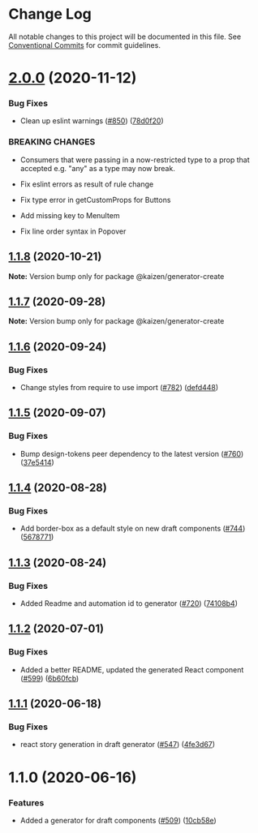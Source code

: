 # Change Log

All notable changes to this project will be documented in this file.
See [Conventional Commits](https://conventionalcommits.org) for commit guidelines.

# [2.0.0](https://github.com/cultureamp/kaizen-design-system/compare/@kaizen/generator-create@1.1.8...@kaizen/generator-create@2.0.0) (2020-11-12)


### Bug Fixes

* Clean up eslint warnings ([#850](https://github.com/cultureamp/kaizen-design-system/issues/850)) ([78d0f20](https://github.com/cultureamp/kaizen-design-system/commit/78d0f207b03e6449f6c5f4e3000926d91c3094e1))


### BREAKING CHANGES

* Consumers that were passing in a now-restricted type
to a prop that accepted e.g. "any" as a type may now break.

* Fix eslint errors as result of rule change

* Fix type error in getCustomProps for Buttons

* Add missing key to MenuItem

* Fix line order syntax in Popover





## [1.1.8](https://github.com/cultureamp/kaizen-design-system/compare/@kaizen/generator-create@1.1.7...@kaizen/generator-create@1.1.8) (2020-10-21)

**Note:** Version bump only for package @kaizen/generator-create





## [1.1.7](https://github.com/cultureamp/kaizen-design-system/compare/@kaizen/generator-create@1.1.6...@kaizen/generator-create@1.1.7) (2020-09-28)

**Note:** Version bump only for package @kaizen/generator-create





## [1.1.6](https://github.com/cultureamp/kaizen-design-system/compare/@kaizen/generator-create@1.1.5...@kaizen/generator-create@1.1.6) (2020-09-24)


### Bug Fixes

* Change styles from require to use import ([#782](https://github.com/cultureamp/kaizen-design-system/issues/782)) ([defd448](https://github.com/cultureamp/kaizen-design-system/commit/defd4483faa3459d9af48e272c63656798008a28))





## [1.1.5](https://github.com/cultureamp/kaizen-design-system/compare/@kaizen/generator-create@1.1.4...@kaizen/generator-create@1.1.5) (2020-09-07)


### Bug Fixes

* Bump design-tokens peer dependency to the latest version ([#760](https://github.com/cultureamp/kaizen-design-system/issues/760)) ([37e5414](https://github.com/cultureamp/kaizen-design-system/commit/37e5414b2e2c0befb4127c588120eb2e8bdc4d39))





## [1.1.4](https://github.com/cultureamp/kaizen-design-system/compare/@kaizen/generator-create@1.1.3...@kaizen/generator-create@1.1.4) (2020-08-28)


### Bug Fixes

* Add border-box as a default style on new draft components  ([#744](https://github.com/cultureamp/kaizen-design-system/issues/744)) ([5678771](https://github.com/cultureamp/kaizen-design-system/commit/5678771b0f9d130523f8b4f7faf08d9a05a88ccd))





## [1.1.3](https://github.com/cultureamp/kaizen-design-system/compare/@kaizen/generator-create@1.1.2...@kaizen/generator-create@1.1.3) (2020-08-24)


### Bug Fixes

* Added Readme and automation id to generator ([#720](https://github.com/cultureamp/kaizen-design-system/issues/720)) ([74108b4](https://github.com/cultureamp/kaizen-design-system/commit/74108b462214c9539ad79979eaef7d3a1cccc466))





## [1.1.2](https://github.com/cultureamp/kaizen-design-system/compare/@kaizen/generator-create@1.1.1...@kaizen/generator-create@1.1.2) (2020-07-01)


### Bug Fixes

* Added a better README, updated the generated React component ([#599](https://github.com/cultureamp/kaizen-design-system/issues/599)) ([6b60fcb](https://github.com/cultureamp/kaizen-design-system/commit/6b60fcbea6519f4a9cfbcd2aa2d205556b719c11))





## [1.1.1](https://github.com/cultureamp/kaizen-design-system/compare/@kaizen/generator-create@1.1.0...@kaizen/generator-create@1.1.1) (2020-06-18)


### Bug Fixes

* react story generation in draft generator ([#547](https://github.com/cultureamp/kaizen-design-system/issues/547)) ([4fe3d67](https://github.com/cultureamp/kaizen-design-system/commit/4fe3d67e9dbad10c29a12a850bb1c2ac0b9e3302))





# 1.1.0 (2020-06-16)


### Features

* Added a generator for draft components ([#509](https://github.com/cultureamp/kaizen-design-system/issues/509)) ([10cb58e](https://github.com/cultureamp/kaizen-design-system/commit/10cb58e24c2adfe81623c49db90102cc3f768328))
